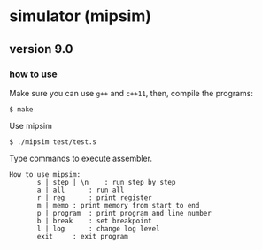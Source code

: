 # simulator (mipsim)
## version 9.0
### how to use
Make sure you can use `g++` and `c++11`, then, compile the programs:
```
$ make
```
Use mipsim
```
$ ./mipsim test/test.s
```

Type commands to execute assembler.
```
How to use mipsim:
	   s | step | \n	: run step by step
	   a | all		: run all
	   r | reg		: print register
	   m | memo	: print memory from start to end
	   p | program	: print program and line number
	   b | break	: set breakpoint
	   l | log		: change log level
	   exit		: exit program
```
